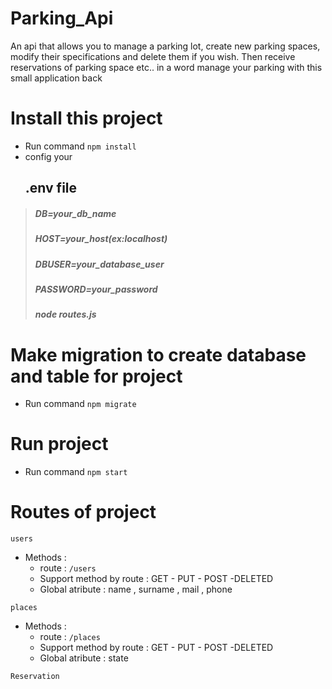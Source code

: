 # Parking_Api
<p>An api that allows you to manage a parking lot, create new parking spaces, modify their specifications and delete them if you wish. Then receive reservations of parking space etc.. in a word manage your parking with this small application back</p>

# Install this project 
- Run command ```npm install ``` 
- config your <h2>.env file </h2>
>   <h5>DB=your_db_name  </h5>
>   <h5>HOST=your_host(ex:localhost)</h5>
>   <h5>DBUSER=your_database_user</h5>
>   <h5>PASSWORD=your_password</h5>
>   <h5>node routes.js</h5>
# Make migration to create database and table for project
- Run command ```npm migrate ``` 
# Run project
- Run command  ``` npm start ``` 
# Routes of project 
```users``` 
- Methods : 
    - route : ```/users``` 
    - Support method by route : GET - PUT - POST -DELETED
    - Global atribute : name , surname , mail , phone

```places  ``` 
- Methods : 
    - route : ```/places``` 
    - Support method by route : GET - PUT - POST -DELETED
    - Global atribute : state
 
```Reservation ``` 

 

